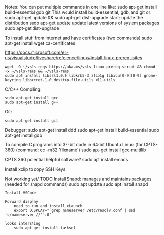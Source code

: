 Notes:
You can put multiple commands in one line like:
    sudo apt-get install build-essential gdb git
        This would install build-essential, gdb, and git
    or:
        sudo apt-get update && sudo apt-get dist-upgrade
start:
    update the distribution
        sudo apt-get update
    update latest versions of system packages
        sudo apt-get dist-upgrade

To install stuff from internet and have certificates (two commands)
    sudo apt-get install wget ca-certificates 

https://docs.microsoft.com/en-us/visualstudio/liveshare/reference/linux#install-linux-prerequisites

    wget -O ~/vsls-reqs https://aka.ms/vsls-linux-prereq-script && chmod +x ~/vsls-reqs && ~/vsls-reqs
    sudo apt install libssl1.0.0 libkrb5-3 zlib1g libicu[0-9][0-9] gnome-keyring libsecret-1-0 desktop-file-utils x11-utils

C/C++ Compiling:

    sudo apt-get install gcc
    sudo apt-get install g++

Git:

    sudo apt-get install git
    
Debugger:
    sudo apt-get install ddd
    sudo apt-get install build-essential 
    sudo apt-get install gdb

To compile C programs into 32-bit code in 64-bit Ubuntu Linux: (for CPTS-360) (command: cc -m32 'filename')
    sudo apt-get install gcc-multilib
    
CPTS 360 potential helpful software?
    sudo apt install emacs

Install xclip to copy SSH Keys
    

Not working yet/ TODO
    Install Snapd: manages and maintains packages (needed for snapd commands)
        sudo apt update
        sudo apt install snapd
    
    Install VSCode

    Forward display
        need to run and install xLaunch
        export DISPLAY="`grep nameserver /etc/resolv.conf | sed 's/nameserver //'`:0"

    looks intersting
        sudo apt-get install tasksel